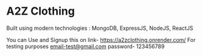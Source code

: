 # A2Z Clothing

Built using modern technologies : MongoDB, ExpressJS, NodeJS, ReactJS

You can Use and Signup this on link- https://a2zclothing.onrender.com/
For testing purposes 
email-test@gmail.com
password- 123456789
